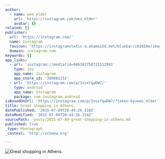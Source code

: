 ```yaml
---
author:
  - name: wes_elder
    url: 'https://instagram.com/wes_elder'
    avatar: {}
related: []
publisher:
  url: 'https://instagram.com/'
  name: Instagram
  favicon: 'https://instagramstatic-a.akamaihd.net/bluebar/c81658e/images/ico/favicon.ico'
  domain: instagram.com
keywords: []
app_links:
  - url: 'instagram://media?id=986203758721512891'
    type: ios
    app_name: Instagram
    app_store_id: '389801252'
  - url: 'https://instagram.com/p/2vsxfqwDW7/'
    type: android
    app_name: Instagram
    package: com.instagram.android
isBasedOnUrl: 'https://instagram.com/p/2vsxfqwDW7/?taken-by=wes_elder'
title: Great shopping in Athens.
datePublished: '2015-07-09T20:44:26.310Z'
dateModified: '2015-07-09T20:44:26.310Z'
sourcePath: _posts/2015-07-09-great-shopping-in-athens.md
published: true
_type: Photograph
_context: 'http://schema.org'

---
```

![Great shopping in Athens&period;](https://scontent.cdninstagram.com/hphotos-xaf1/t51.2885-15/11246787_888402277888339_879300881_n.jpg)